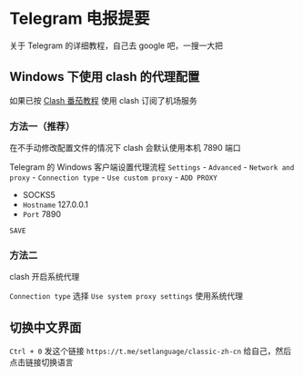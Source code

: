 # Telegram 电报提要

关于 Telegram 的详细教程，自己去 google 吧，一搜一大把


## Windows 下使用 clash 的代理配置

如果已按 [Clash 番茄教程](/clash) 使用 clash 订阅了机场服务


### 方法一（推荐）

在不手动修改配置文件的情况下 clash 会默认使用本机 7890 端口

Telegram 的 Windows 客户端设置代理流程 `Settings` - `Advanced` - `Network and proxy` - `Connection type` - `Use custom proxy` - `ADD PROXY`

- SOCKS5
- `Hostname` 127.0.0.1
- `Port` 7890

`SAVE`


### 方法二

clash 开启系统代理

`Connection type` 选择 `Use system proxy settings` 使用系统代理


## 切换中文界面

`Ctrl + 0` 发这个链接 `https://t.me/setlanguage/classic-zh-cn` 给自己，然后点击链接切换语言

